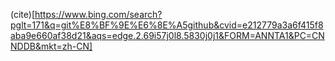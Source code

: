 (cite)[https://www.bing.com/search?pglt=171&q=git%E8%BF%9E%E6%8E%A5github&cvid=e212779a3a6f415f8aba9e660af38d21&aqs=edge.2.69i57j0l8.5830j0j1&FORM=ANNTA1&PC=CNNDDB&mkt=zh-CN]
